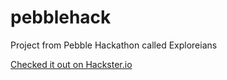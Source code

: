# pebblehack

Project from Pebble Hackathon called Exploreians

[Checked it out on Hackster.io](https://www.hackster.io/team-transplants/exploreians)
